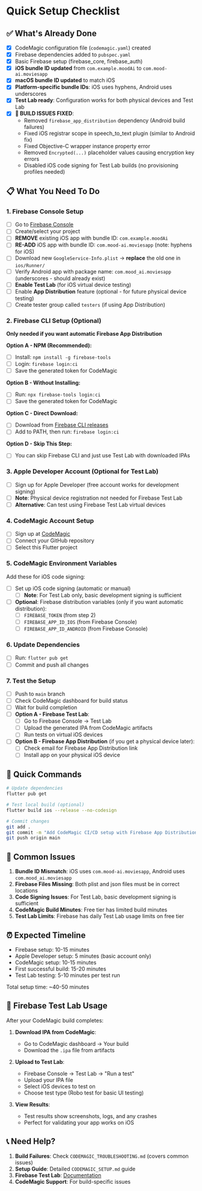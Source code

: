 # Quick Setup Checklist

## ✅ What's Already Done
- [x] CodeMagic configuration file (`codemagic.yaml`) created
- [x] Firebase dependencies added to `pubspec.yaml`
- [x] Basic Firebase setup (firebase_core, firebase_auth)
- [x] **iOS bundle ID updated** from `com.example.moodAi` to `com.mood-ai.moviesapp`
- [x] **macOS bundle ID updated** to match iOS
- [x] **Platform-specific bundle IDs**: iOS uses hyphens, Android uses underscores
- [x] **Test Lab ready**: Configuration works for both physical devices and Test Lab
- [x] **🔧 BUILD ISSUES FIXED**: 
  - Removed `firebase_app_distribution` dependency (Android build failures)
  - Fixed iOS registrar scope in speech_to_text plugin (similar to Android fix)
  - Fixed Objective-C wrapper instance property error
  - Removed `Encrypted(...)` placeholder values causing encryption key errors
  - Disabled iOS code signing for Test Lab builds (no provisioning profiles needed)

## 📋 What You Need To Do

### 1. Firebase Console Setup
- [ ] Go to [Firebase Console](https://console.firebase.google.com/)
- [ ] Create/select your project
- [ ] **REMOVE** existing iOS app with bundle ID: `com.example.moodAi`
- [ ] **RE-ADD** iOS app with bundle ID: `com.mood-ai.moviesapp` (note: hyphens for iOS)
- [ ] Download new `GoogleService-Info.plist` → **replace** the old one in `ios/Runner/`
- [ ] Verify Android app with package name: `com.mood_ai.moviesapp` (underscores - should already exist)
- [ ] **Enable Test Lab** (for iOS virtual device testing)
- [ ] Enable **App Distribution** feature (optional - for future physical device testing)
- [ ] Create tester group called `testers` (if using App Distribution)

### 2. Firebase CLI Setup (Optional)
**Only needed if you want automatic Firebase App Distribution**

**Option A - NPM (Recommended):**
- [ ] Install: `npm install -g firebase-tools`
- [ ] Login: `firebase login:ci`
- [ ] Save the generated token for CodeMagic

**Option B - Without Installing:**
- [ ] Run: `npx firebase-tools login:ci`
- [ ] Save the generated token for CodeMagic

**Option C - Direct Download:**
- [ ] Download from [Firebase CLI releases](https://github.com/firebase/firebase-tools/releases)
- [ ] Add to PATH, then run: `firebase login:ci`

**Option D - Skip This Step:**
- [ ] You can skip Firebase CLI and just use Test Lab with downloaded IPAs

### 3. Apple Developer Account (Optional for Test Lab)
- [ ] Sign up for Apple Developer (free account works for development signing)
- [ ] **Note**: Physical device registration not needed for Firebase Test Lab
- [ ] **Alternative**: Can test using Firebase Test Lab virtual devices

### 4. CodeMagic Account Setup
- [ ] Sign up at [CodeMagic](https://codemagic.io/)
- [ ] Connect your GitHub repository
- [ ] Select this Flutter project

### 5. CodeMagic Environment Variables
Add these for iOS code signing:
- [ ] Set up iOS code signing (automatic or manual)
  - [ ] **Note**: For Test Lab only, basic development signing is sufficient
- [ ] **Optional**: Firebase distribution variables (only if you want automatic distribution):
  - [ ] `FIREBASE_TOKEN` (from step 2)  
  - [ ] `FIREBASE_APP_ID_IOS` (from Firebase Console)
  - [ ] `FIREBASE_APP_ID_ANDROID` (from Firebase Console)

### 6. Update Dependencies
- [ ] Run: `flutter pub get`
- [ ] Commit and push all changes

### 7. Test the Setup
- [ ] Push to `main` branch
- [ ] Check CodeMagic dashboard for build status
- [ ] Wait for build completion
- [ ] **Option A - Firebase Test Lab**:
  - [ ] Go to Firebase Console → Test Lab
  - [ ] Upload the generated IPA from CodeMagic artifacts
  - [ ] Run tests on virtual iOS devices
- [ ] **Option B - Firebase App Distribution** (if you get a physical device later):
  - [ ] Check email for Firebase App Distribution link
  - [ ] Install app on your physical iOS device

## 🔧 Quick Commands

```bash
# Update dependencies
flutter pub get

# Test local build (optional)
flutter build ios --release --no-codesign

# Commit changes
git add .
git commit -m "Add CodeMagic CI/CD setup with Firebase App Distribution"
git push origin main
```

## 🚨 Common Issues

1. **Bundle ID Mismatch**: iOS uses `com.mood-ai.moviesapp`, Android uses `com.mood_ai.moviesapp`
2. **Firebase Files Missing**: Both plist and json files must be in correct locations
3. **Code Signing Issues**: For Test Lab, basic development signing is sufficient
4. **CodeMagic Build Minutes**: Free tier has limited build minutes
5. **Test Lab Limits**: Firebase has daily Test Lab usage limits on free tier

## ⏰ Expected Timeline

- Firebase setup: 10-15 minutes
- Apple Developer setup: 5 minutes (basic account only)
- CodeMagic setup: 10-15 minutes
- First successful build: 15-20 minutes
- Test Lab testing: 5-10 minutes per test run

Total setup time: ~40-50 minutes

## 🧪 Firebase Test Lab Usage

After your CodeMagic build completes:

1. **Download IPA from CodeMagic**:
   - Go to CodeMagic dashboard → Your build
   - Download the `.ipa` file from artifacts

2. **Upload to Test Lab**:
   - Firebase Console → Test Lab → "Run a test"
   - Upload your IPA file
   - Select iOS devices to test on
   - Choose test type (Robo test for basic UI testing)

3. **View Results**:
   - Test results show screenshots, logs, and any crashes
   - Perfect for validating your app works on iOS

## 📞 Need Help?

1. **Build Failures**: Check `CODEMAGIC_TROUBLESHOOTING.md` (covers common issues)
2. **Setup Guide**: Detailed `CODEMAGIC_SETUP.md` guide
3. **Firebase Test Lab**: [Documentation](https://firebase.google.com/docs/test-lab)
4. **CodeMagic Support**: For build-specific issues 